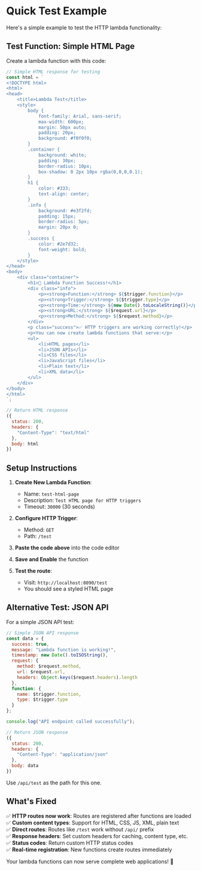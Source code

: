 # Quick Test Example

Here's a simple example to test the HTTP lambda functionality:

## Test Function: Simple HTML Page

Create a lambda function with this code:

```javascript
// Simple HTML response for testing
const html = `
<!DOCTYPE html>
<html>
<head>
    <title>Lambda Test</title>
    <style>
        body {
            font-family: Arial, sans-serif;
            max-width: 600px;
            margin: 50px auto;
            padding: 20px;
            background: #f0f0f0;
        }
        .container {
            background: white;
            padding: 30px;
            border-radius: 10px;
            box-shadow: 0 2px 10px rgba(0,0,0,0.1);
        }
        h1 {
            color: #333;
            text-align: center;
        }
        .info {
            background: #e3f2fd;
            padding: 15px;
            border-radius: 5px;
            margin: 20px 0;
        }
        .success {
            color: #2e7d32;
            font-weight: bold;
        }
    </style>
</head>
<body>
    <div class="container">
        <h1>🎉 Lambda Function Success!</h1>
        <div class="info">
            <p><strong>Function:</strong> ${$trigger.function}</p>
            <p><strong>Trigger:</strong> ${$trigger.type}</p>
            <p><strong>Time:</strong> ${new Date().toLocaleString()}</p>
            <p><strong>URL:</strong> ${$request.url}</p>
            <p><strong>Method:</strong> ${$request.method}</p>
        </div>
        <p class="success">✅ HTTP triggers are working correctly!</p>
        <p>You can now create lambda functions that serve:</p>
        <ul>
            <li>HTML pages</li>
            <li>JSON APIs</li>
            <li>CSS files</li>
            <li>JavaScript files</li>
            <li>Plain text</li>
            <li>XML data</li>
        </ul>
    </div>
</body>
</html>
`;

// Return HTML response
({
  status: 200,
  headers: {
    "Content-Type": "text/html"
  },
  body: html
})
```

## Setup Instructions

1. **Create New Lambda Function**:
   - Name: `test-html-page`
   - Description: `Test HTML page for HTTP triggers`
   - Timeout: `30000` (30 seconds)

2. **Configure HTTP Trigger**:
   - Method: `GET`
   - Path: `/test`

3. **Paste the code above** into the code editor

4. **Save and Enable** the function

5. **Test the route**:
   - Visit: `http://localhost:8090/test`
   - You should see a styled HTML page

## Alternative Test: JSON API

For a simple JSON API test:

```javascript
// Simple JSON API response
const data = {
  success: true,
  message: "Lambda function is working!",
  timestamp: new Date().toISOString(),
  request: {
    method: $request.method,
    url: $request.url,
    headers: Object.keys($request.headers).length
  },
  function: {
    name: $trigger.function,
    type: $trigger.type
  }
};

console.log("API endpoint called successfully");

// Return JSON response
({
  status: 200,
  headers: {
    "Content-Type": "application/json"
  },
  body: data
})
```

Use `/api/test` as the path for this one.

## What's Fixed

✅ **HTTP routes now work**: Routes are registered after functions are loaded  
✅ **Custom content types**: Support for HTML, CSS, JS, XML, plain text  
✅ **Direct routes**: Routes like `/test` work without `/api/` prefix  
✅ **Response headers**: Set custom headers for caching, content type, etc.  
✅ **Status codes**: Return custom HTTP status codes  
✅ **Real-time registration**: New functions create routes immediately  

Your lambda functions can now serve complete web applications! 🚀